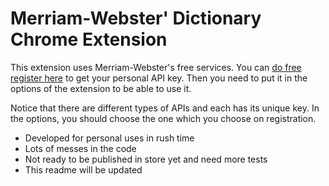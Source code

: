 # Merriam-Webster' Dictionary Chrome Extension

This extension uses Merriam-Webster's free services. You
can [do free register here](https://dictionaryapi.com/register/index)
to get your personal API key. Then you need to put it in the options of the extension to be able to use it.

Notice that there are different types of APIs and each has its unique key. In the options, you should
choose the one which you choose on registration.

- Developed for personal uses in rush time
- Lots of messes in the code
- Not ready to be published in store yet and need more tests
- This readme will be updated

